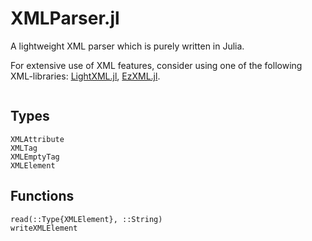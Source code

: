 # XMLParser.jl

A lightweight XML parser which is purely written in Julia.

For extensive use of XML features, consider using one of the following XML-libraries: [LightXML.jl](https://github.com/JuliaIO/LightXML.jl), [EzXML.jl](https://github.com/JuliaIO/EzXML.jl).

```@contents
```

## Types

```@docs
XMLAttribute
XMLTag
XMLEmptyTag
XMLElement
```

## Functions

```@docs
read(::Type{XMLElement}, ::String)
writeXMLElement
```